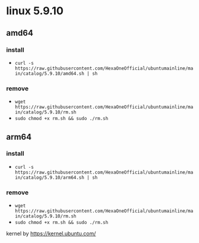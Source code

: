 # linux 5.9.10
 
## amd64

### install

- `curl -s https://raw.githubusercontent.com/HexaOneOfficial/ubuntumainline/main/catalog/5.9.10/amd64.sh | sh`
 
### remove
  
- `wget https://raw.githubusercontent.com/HexaOneOfficial/ubuntumainline/main/catalog/5.9.10/rm.sh` 
- `sudo chmod +x rm.sh && sudo ./rm.sh` 
 
## arm64

### install

- `curl -s https://raw.githubusercontent.com/HexaOneOfficial/ubuntumainline/main/catalog/5.9.10/arm64.sh | sh`
 
### remove

- `wget https://raw.githubusercontent.com/HexaOneOfficial/ubuntumainline/main/catalog/5.9.10/rm.sh` 
- `sudo chmod +x rm.sh && sudo ./rm.sh` 
 
 
 
kernel by https://kernel.ubuntu.com/
